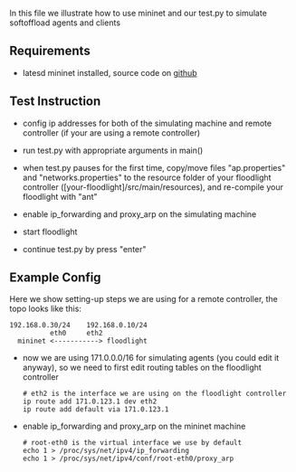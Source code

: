 In this file we illustrate how to use mininet and our test.py to simulate softoffload agents and clients

## Requirements

* latesd mininet installed, source code on [github](https://github.com/mininet/mininet)

## Test Instruction

* config ip addresses for both of the simulating machine and remote controller (if your are using a remote controller)

* run test.py with appropriate arguments in main()

* when test.py pauses for the first time, copy/move files "ap.properties" and "networks.properties" to the resource folder of your floodlight controller ([your-floodlight]/src/main/resources), and re-compile your floodlight with "ant"

* enable ip_forwarding and proxy_arp on the simulating machine

* start floodlight

* continue test.py by press "enter"

## Example Config

Here we show setting-up steps we are using for a remote controller, the topo looks like this:

    192.168.0.30/24    192.168.0.10/24
              eth0     eth2
      mininet <-----------> floodlight
  

* now we are using 171.0.0.0/16 for simulating agents (you could edit it anyway), so we need to first edit routing tables on the floodlight controller

  ```
  # eth2 is the interface we are using on the floodlight controller
  ip route add 171.0.123.1 dev eth2
  ip route add default via 171.0.123.1
  ```



* enable ip_forwarding and proxy_arp on the mininet machine

    ```
    # root-eth0 is the virtual interface we use by default
    echo 1 > /proc/sys/net/ipv4/ip_forwarding
    echo 1 > /proc/sys/net/ipv4/conf/root-eth0/proxy_arp
    ```






